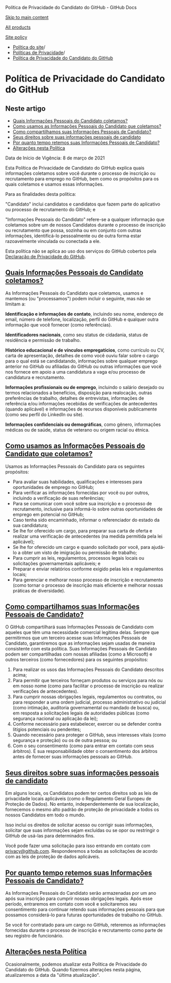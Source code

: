 Política de Privacidade do Candidato do GitHub - GitHub Docs

[Skip to main content](#main-content)

[All products](/pt)

[Site policy](/site-policy)

* [Política do site](/pt/site-policy)/
* [Políticas de Privacidade](/pt/site-policy/privacy-policies)/
* [Política de Privacidade do Candidato do GitHub](/pt/site-policy/privacy-policies/github-candidate-privacy-policy)

Política de Privacidade do Candidato do GitHub
==========

Neste artigo
----------

* [Quais Informações Pessoais do Candidato coletamos?](#what-candidate-personal-information-do-we-collect)
* [Como usamos as Informações Pessoais do Candidato que coletamos?](#how-do-we-use-the-candidate-personal-information-we-collect)
* [Como compartilhamos suas Informações Pessoais de Candidato?](#how-do-we-share-your-candidate-personal-information)
* [Seus direitos sobre suas informações pessoais de candidato](#your-rights-to-your-candidate-personal-information)
* [Por quanto tempo retemos suas Informações Pessoais de Candidato?](#how-long-do-we-retain-your-candidate-personal-information)
* [Alterações nesta Política](#changes-to-this-policy)

Data de Início de Vigência: 8 de março de 2021

Esta Política de Privacidade de Candidato do GitHub explica quais informações coletamos sobre você durante o processo de inscrição ou recrutamento para emprego no GitHub, bem como os propósitos para os quais coletamos e usamos essas informações.

Para as finalidades desta política:

"Candidato" inclui candidatos e candidatos que fazem parte do aplicativo ou processo de recrutamento do GitHub; e

"Informações Pessoais do Candidato" refere-se a qualquer informação que coletamos sobre um de nossos Candidatos durante o processo de inscrição ou recrutamento que possa, sozinha ou em conjunto com outras informações, identificá-lo pessoalmente ou de outra forma estar razoavelmente vinculada ou conectada a ele.

Esta política não se aplica ao uso dos serviços do GitHub cobertos pela [Declaração de Privacidade do GitHub](/pt/site-policy/privacy-policies/github-privacy-statement).

[Quais Informações Pessoais do Candidato coletamos?](#what-candidate-personal-information-do-we-collect)
----------

As Informações Pessoais do Candidato que coletamos, usamos e mantemos (ou "processamos") podem incluir o seguinte, mas não se limitam a:

**Identificação e informações de contato**, incluindo seu nome, endereço de email, número de telefone, localização, perfil do GitHub e qualquer outra informação que você fornecer (como referências).

**Identificadores nacionais**, como seu status de cidadania, status de residência e permissão de trabalho.

**Histórico educacional e de vínculos empregatícios**, como currículo ou CV, carta de apresentação, detalhes de como você ouviu falar sobre o cargo para o qual está se candidatando, informações sobre qualquer emprego anterior no GitHub ou afiliadas do GitHub ou outras informações que você nos fornece em apoio a uma candidatura a vaga e/ou processo de candidatura e recrutamento.

**Informações profissionais ou de emprego**, incluindo o salário desejado ou termos relacionados a benefícios, disposição para realocação, outras preferências de trabalho, detalhes de entrevistas, informações de referência e/ou informações recebidas de verificações de antecedentes (quando aplicável) e informações de recursos disponíveis publicamente (como seu perfil do LinkedIn ou site).

**Informações confidenciais ou demográficas**, como gênero, informações médicas ou de saúde, status de veterano ou origem racial ou étnica.

[Como usamos as Informações Pessoais do Candidato que coletamos?](#how-do-we-use-the-candidate-personal-information-we-collect)
----------

Usamos as Informações Pessoais do Candidato para os seguintes propósitos:

* Para avaliar suas habilidades, qualificações e interesses para oportunidades de emprego no GitHub;
* Para verificar as informações fornecidas por você ou por outros, incluindo a verificação de suas referências;
* Para se comunicar com você sobre sua inscrição e o processo de recrutamento, inclusive para informá-lo sobre outras oportunidades de emprego em potencial no GitHub;
* Caso tenha sido encaminhado, informar o referenciador do estado da sua candidatura;
* Se lhe for oferecido um cargo, para preparar sua carta de oferta e realizar uma verificação de antecedentes (na medida permitida pela lei aplicável);
* Se lhe for oferecido um cargo e quando solicitado por você, para ajudá-lo a obter um visto de imigração ou permissão de trabalho;
* Para cumprir as leis, regulamentos, processos legais locais ou solicitações governamentais aplicáveis; e
* Preparar e enviar relatórios conforme exigido pelas leis e regulamentos locais;
* Para gerenciar e melhorar nosso processo de inscrição e recrutamento (como tornar o processo de inscrição mais eficiente e melhorar nossas práticas de diversidade).

[Como compartilhamos suas Informações Pessoais de Candidato?](#how-do-we-share-your-candidate-personal-information)
----------

O GitHub compartilhará suas Informações Pessoais de Candidato com aqueles que têm uma necessidade comercial legítima delas. Sempre que permitirmos que um terceiro acesse suas Informações Pessoais de Candidato, garantiremos que as informações sejam usadas de maneira consistente com esta política. Suas Informações Pessoais de Candidato podem ser compartilhadas com nossas afiliadas (como a Microsoft) e outros terceiros (como fornecedores) para os seguintes propósitos:

1. Para realizar os usos das Informações Pessoais do Candidato descritos acima;
2. Para permitir que terceiros forneçam produtos ou serviços para nós ou em nosso nome (como para facilitar o processo de inscrição ou realizar verificações de antecedentes).
3. Para cumprir nossas obrigações legais, regulamentos ou contratos, ou para responder a uma ordem judicial, processo administrativo ou judicial (como intimação, auditoria governamental ou mandado de busca) ou, em resposta a solicitações legais de autoridades públicas (como segurança nacional ou aplicação da lei);
4. Conforme necessário para estabelecer, exercer ou se defender contra litígios potenciais ou pendentes;
5. Quando necessário para proteger o GitHub, seus interesses vitais (como segurança e proteção) ou os de outra pessoa; ou
6. Com o seu consentimento (como para entrar em contato com seus árbitros). É sua responsabilidade obter o consentimento dos árbitros antes de fornecer suas informações pessoais ao GitHub.

[Seus direitos sobre suas informações pessoais de candidato](#your-rights-to-your-candidate-personal-information)
----------

Em alguns locais, os Candidatos podem ter certos direitos sob as leis de privacidade locais aplicáveis (como o Regulamento Geral Europeu de Proteção de Dados). No entanto, independentemente de sua localização, fornecemos o mesmo alto padrão de proteção de privacidade a todos os nossos Candidatos em todo o mundo.

Isso inclui os direitos de solicitar acesso ou corrigir suas informações, solicitar que suas informações sejam excluídas ou se opor ou restringir o GitHub de usá-las para determinados fins.

Você pode fazer uma solicitação para isso entrando em contato com [privacy@github.com](mailto:privacy@github.com). Responderemos a todas as solicitações de acordo com as leis de proteção de dados aplicáveis.

[Por quanto tempo retemos suas Informações Pessoais de Candidato?](#how-long-do-we-retain-your-candidate-personal-information)
----------

As Informações Pessoais do Candidato serão armazenadas por um ano após sua inscrição para cumprir nossas obrigações legais. Após esse período, entraremos em contato com você e solicitaremos seu consentimento para continuar retendo suas informações pessoais para que possamos considerá-lo para futuras oportunidades de trabalho no GitHub.

Se você for contratado para um cargo no GitHub, reteremos as informações fornecidas durante o processo de inscrição e recrutamento como parte de seu registro de funcionário.

[Alterações nesta Política](#changes-to-this-policy)
----------

Ocasionalmente, podemos atualizar esta Política de Privacidade do Candidato do GitHub. Quando fizermos alterações nesta página, atualizaremos a data da "última atualização".
